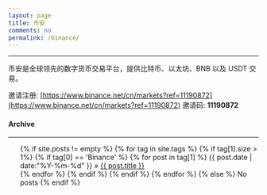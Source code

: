 ```yaml
---
layout: page
title: 币安
comments: no
permalink: /binance/
---
```


***

币安是全球领先的数字货币交易平台，提供比特币、以太坊、BNB 以及 USDT 交易。

邀请注册: [https://www.binance.net/cn/markets?ref=11190872](https://www.binance.net/cn/markets?ref=11190872)
邀请码: **11190872**

#### Archive
***

<ul class="tags-box">
{% if site.posts != empty %}
    {% for tag in site.tags %}
        {% if tag[1].size > 1%}
            {% if tag[0] == 'Binance' %}
                {% for post in tag[1] %}
                    <time datetime="{{ post.date | date:"%Y-%m-%d" }}">{{ post.date | date:"%Y-%m-%d" }}</time> &raquo;
                    <a href="{{ site.baseurl }}{{ post.url }}" title="{{ post.title }}">{{ post.title }}</a><br />
                {% endfor %}
            {% endif %}
        {% endif %}
    {% endfor %}
{% else %}
    <span>No posts</span>
{% endif %}
</ul>

